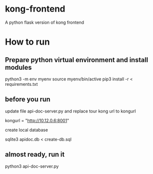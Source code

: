 # kong-frontend
A python flask version of kong frontend

# How to run

## Prepare python virtual environment and install modules

  python3 -m env myenv
  source myenv/bin/active
  pip3 install -r < requirements.txt
  
## before you run

update file api-doc-server.py and replace tour kong url to kongurl

  kongurl = "http://10.12.0.6:8001"
  
create local database
  
  sqlite3 apidoc.db < create-db.sql
  
## almost ready, run it

  python3 api-doc-server.py
